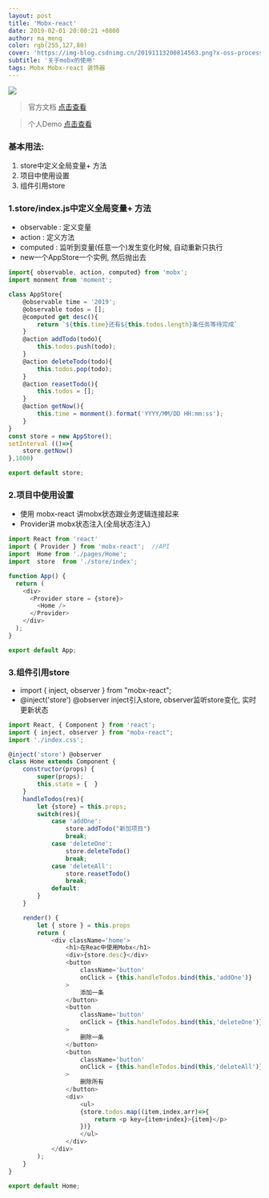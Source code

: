 ```yaml
---
layout: post
title: 'Mobx-react'
date: 2019-02-01 20:00:21 +0800
author: ma_meng
color: rgb(255,127,80)
cover: 'https://img-blog.csdnimg.cn/20191113200814563.png?x-oss-process=image/watermark,type_ZmFuZ3poZW5naGVpdGk,shadow_10,text_aHR0cHM6Ly9ibG9nLmNzZG4ubmV0L2d1b2thaWdkZw==,size_16,color_FFFFFF,t_70'
subtitle: '关于mobx的使用'
tags: Mobx Mobx-react 装饰器
---
```

![](https://img-blog.csdnimg.cn/20191113200814563.png?x-oss-process=image/watermark,type_ZmFuZ3poZW5naGVpdGk,shadow_10,text_aHR0cHM6Ly9ibG9nLmNzZG4ubmV0L2d1b2thaWdkZw==,size_16,color_FFFFFF,t_70)
> 官方文档 [点击查看](https://cn.mobx.js.org)

> 个人Demo [点击查看]()
<!-- https://github.com/geekxia/react-mobx-todos-demo -->

### 基本用法:
1. store中定义全局变量+ 方法
2. 项目中使用设置
3. 组件引用store

### 1.store/index.js中定义全局变量+ 方法
- observable : 定义变量
- action : 定义方法
- computed : 监听到变量(任意一个)发生变化时候, 自动重新只执行
- new一个AppStore一个实例, 然后抛出去

```js
import{ observable, action, computed} from 'mobx';
import monment from 'moment';

class AppStore{
    @observable time = '2019';
    @observable todos = [];
    @computed get desc(){
        return `${this.time}还有${this.todos.length}条任务等待完成`
    }
    @action addTodo(todo){
        this.todos.push(todo);
    }
    @action deleteTodo(todo){
        this.todos.pop(todo);
    }
    @action reasetTodo(){
        this.todos = [];
    }
    @action getNow(){
        this.time = monment().format('YYYY/MM/DD HH:mm:ss');
    }
}
const store = new AppStore();
setInterval (()=>{
    store.getNow()
},1000)

export default store;
```

### 2.项目中使用设置
- 使用 mobx-react 讲mobx状态跟业务逻辑连接起来
- Provider讲 mobx状态注入(全局状态注入)

```js
import React from 'react'
import { Provider } from 'mobx-react';  //API
import  Home from './pages/Home';
import  store  from './store/index';

function App() {
  return (
    <div> 
      <Provider store = {store}>
        <Home />
      </Provider>
    </div>
  );
}

export default App;
```

### 3.组件引用store
- import { inject, observer } from "mobx-react";
- @inject('store') @observer inject引入store, observer监听store变化, 实时更新状态

```js
import React, { Component } from 'react';
import { inject, observer } from "mobx-react";
import './index.css';

@inject('store') @observer
class Home extends Component {
    constructor(props) {
        super(props);
        this.state = {  }
    }
    handleTodos(res){
        let {store} = this.props;
        switch(res){
            case 'addOne': 
                store.addTodo("新加项目")
                break;
            case 'deleteOne': 
                store.deleteTodo()
                break;
            case 'deleteAll':  
                store.reasetTodo()
                break;
            default:
        }
    }

    render() { 
        let { store } = this.props
        return (  
            <div className='home'>
                <h1>在Reac中使用Mobx</h1>
                <div>{store.desc}</div>
                <button 
                    className='button'
                    onClick = {this.handleTodos.bind(this,'addOne')}
                >
                    添加一条
                </button>
                <button
                    className='button'
                    onClick = {this.handleTodos.bind(this,'deleteOne')}
                >
                    删除一条
                </button>
                <button 
                    className='button'
                    onClick = {this.handleTodos.bind(this,'deleteAll')}
                >
                    删除所有
                </button>
                <div>
                    <ul>
                    {store.todos.map((item,index,arr)=>{
                        return <p key={item+index}>{item}</p>
                    })}
                    </ul>
                </div>
            </div>
        );
    }
}
 
export default Home;
```

